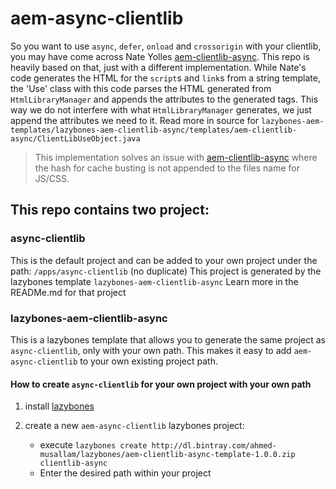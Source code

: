 # aem-async-clientlib

So you want to use `async`, `defer`, `onload` and `crossorigin` with your clientlib, you may have come across Nate Yolles [aem-clientlib-async](https://github.com/nateyolles/aem-clientlib-async). This repo is heavily based on that, just with a different implementation. While Nate's code generates the HTML for the `script`s and `link`s from a string template, the 'Use' class with this code parses the HTML generated from `HtmlLibraryManager` and appends the attributes to the generated tags. This way we do not interfere with what `HtmlLibraryManager` generates, we just append the attributes we need to it. Read more in source for `lazybones-aem-templates/lazybones-aem-clientlib-async/templates/aem-clientlib-async/ClientLibUseObject.java`

> This implementation solves an issue with [aem-clientlib-async](https://github.com/nateyolles/aem-clientlib-async) where the hash for cache busting is not appended to the files name for JS/CSS.

## This repo contains two project:

### async-clientlib
This is the default project and can be added to your own project under the path: `/apps/async-clientlib` (no duplicate)
This project is generated by the lazybones template `lazybones-aem-clientlib-async`
Learn more in the READMe.md for that project

### lazybones-aem-clientlib-async
This is a lazybones template that allows you to generate the same project as `async-clientlib`, only with your own path. This makes it easy to add `aem-async-clientlib` to your own existing project path.

#### How to create `async-clientlib` for your own project with your own path
1. install [lazybones](https://github.com/pledbrook/lazybones)
2. create a new `aem-async-clientlib` lazybones project:

    - execute `lazybones create http://dl.bintray.com/ahmed-musallam/lazybones/aem-clientlib-async-template-1.0.0.zip clientlib-async`
    - Enter the desired path within your project
